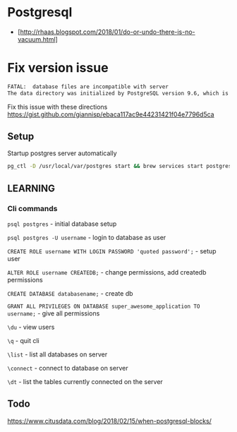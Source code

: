 # Postgresql

+ [http://rhaas.blogspot.com/2018/01/do-or-undo-there-is-no-vacuum.html]

# Fix version issue

```bash
FATAL:  database files are incompatible with server
The data directory was initialized by PostgreSQL version 9.6, which is not compatible with this version 10.2.
```
Fix this issue with these directions
https://gist.github.com/giannisp/ebaca117ac9e44231421f04e7796d5ca


## Setup

Startup postgres server automatically
```bash
pg_ctl -D /usr/local/var/postgres start && brew services start postgresql
```

## LEARNING

### Cli commands

`psql postgres` - initial database setup

`psql postgres -U username` - login to database as user

`CREATE ROLE username WITH LOGIN PASSWORD 'quoted password';` - setup user

`ALTER ROLE username CREATEDB;` - change permissions, add createdb permissions

`CREATE DATABASE databasename;` - create db

`GRANT ALL PRIVILEGES ON DATABASE super_awesome_application TO username;` - give all permissions

`\du` - view users

`\q` - quit cli

`\list` - list all databases on server

`\connect` - connect to database on server

`\dt` - list the tables currently connected on the server


## Todo

https://www.citusdata.com/blog/2018/02/15/when-postgresql-blocks/

